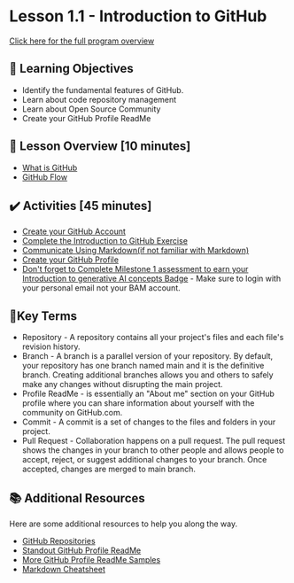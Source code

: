 <!-- 💡 Tip for viewing this file: To see this markdown file in a nicely formatted preview mode in VS Code, press Ctrl+Shift+V. You can also right-click on the file tab and select "Open Preview" or use the Command Palette (Ctrl+Shift+P) and search for "Markdown: Open Preview". -->

# Lesson 1.1 - Introduction to GitHub

[Click here for the full program overview](https://bsmp-coders.github.io/#/2025/intermediate/lesson_summary)

## 🎯 Learning Objectives
- Identify the fundamental features of GitHub.
- Learn about code repository management
- Learn about Open Source Community
- Create your GitHub Profile ReadMe

## 📌 Lesson Overview [10 minutes]
- [What is GitHub](../lesson-1.1/what-is-github.md)
- [GitHub Flow](../lesson-1.1/github-flow.md)

## ✔️ Activities [45 minutes]

- [Create your GitHub Account](https://docs.github.com/en/get-started/start-your-journey/creating-an-account-on-github)
- [Complete the Introduction to GitHub Exercise](https://github.com/skills/introduction-to-github)
- [Communicate Using Markdown(if not familiar with Markdown)](https://github.com/skills/communicate-using-markdown)
- [Create your GitHub Profile](https://docs.github.com/en/get-started/start-your-journey/setting-up-your-profile)
- [Don't forget to Complete Milestone 1 assessment to earn your Introduction to generative AI concepts Badge](https://learn.microsoft.com/en-us/plans/4m55uxtr48171m?sharingId=F67AE3DA365A6582) - Make sure to login with your personal email not your BAM account.


## 📑Key Terms
- Repository - A repository contains all your project's files and each file's revision history.
- Branch - A branch is a parallel version of your repository. By default, your repository has one branch named main and it is the definitive branch.  Creating additional branches allows you and others to safely make any changes without disrupting the main project.
- Profile ReadMe - is essentially an "About me" section on your GitHub profile where you can share information about yourself with the community on GitHub.com.
- Commit -  A commit is a set of changes to the files and folders in your project.
- Pull Request - Collaboration happens on a pull request. The pull request shows the changes in your branch to other people and allows people to accept, reject, or suggest additional changes to your branch. Once accepted, changes are merged to main branch.

## 📚 Additional Resources
Here are some additional resources to help you along the way.

- [GitHub Repositories](https://docs.github.com/en/repositories)
- [Standout GitHub Profile ReadMe](https://dev.to/github/10-standout-github-profile-readmes-h2o)
- [More GitHub Profile ReadMe Samples](https://github.com/abhisheknaiidu/awesome-github-profile-readme)
- [Markdown Cheatsheet](https://docs.github.com/en/get-started/writing-on-github/getting-started-with-writing-and-formatting-on-github/basic-writing-and-formatting-syntax)
